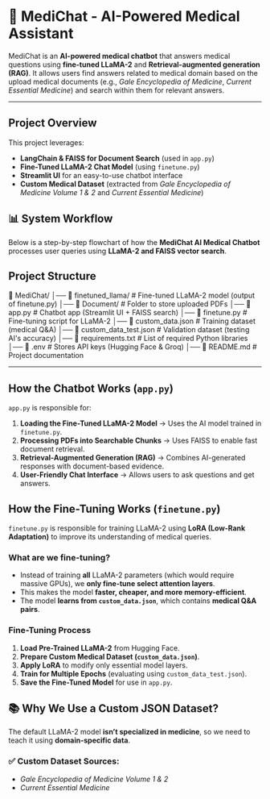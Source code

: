 # 🏥 MediChat - AI-Powered Medical Assistant

MediChat is an **AI-powered medical chatbot** that answers medical questions using **fine-tuned LLaMA-2** and **Retrieval-augmented generation (RAG)**. It allows users find answers related to medical domain based on the upload medical documents (e.g., *Gale Encyclopedia of Medicine*, *Current Essential Medicine*) and search within them for relevant answers.

---
## **Project Overview**
This project leverages:
- **LangChain & FAISS for Document Search** (used in `app.py`)
- **Fine-Tuned LLaMA-2 Chat Model** (using `finetune.py`)
- **Streamlit UI** for an easy-to-use chatbot interface
- **Custom Medical Dataset** (extracted from *Gale Encyclopedia of Medicine Volume 1 & 2* and *Current Essential Medicine*)

## 📊 System Workflow

Below is a step-by-step flowchart of how the **MediChat AI Medical Chatbot** processes user queries using **LLaMA-2 and FAISS vector search**.


## **Project Structure**
📂 MediChat/ │── 📂 finetuned_llama/ # Fine-tuned LLaMA-2 model (output of finetune.py) │── 📂 Document/ # Folder to store uploaded PDFs │── 📝 app.py # Chatbot app (Streamlit UI + FAISS search) │── 📝 finetune.py # Fine-tuning script for LLaMA-2 │── 📝 custom_data.json # Training dataset (medical Q&A) │── 📝 custom_data_test.json # Validation dataset (testing AI's accuracy) │── 📝 requirements.txt # List of required Python libraries │── 📝 .env # Stores API keys (Hugging Face & Groq) │── 📝 README.md # Project documentation

---

## **How the Chatbot Works (`app.py`)**
`app.py` is responsible for:
1. **Loading the Fine-Tuned LLaMA-2 Model** → Uses the AI model trained in `finetune.py`.
2. **Processing PDFs into Searchable Chunks** → Uses FAISS to enable fast document retrieval.
3. **Retrieval-Augmented Generation (RAG)** → Combines AI-generated responses with document-based evidence.
4. **User-Friendly Chat Interface** → Allows users to ask questions and get answers.

## **How the Fine-Tuning Works (`finetune.py`)**
`finetune.py` is responsible for training LLaMA-2 using **LoRA (Low-Rank Adaptation)** to improve its understanding of medical queries.

### **What are we fine-tuning?**
- Instead of training **all** LLaMA-2 parameters (which would require massive GPUs), we **only fine-tune select attention layers**.
- This makes the model **faster, cheaper, and more memory-efficient**.
- The model **learns from `custom_data.json`**, which contains **medical Q&A pairs**.

### **Fine-Tuning Process**
1. **Load Pre-Trained LLaMA-2** from Hugging Face.
2. **Prepare Custom Medical Dataset (`custom_data.json`)**.
3. **Apply LoRA** to modify only essential model layers.
4. **Train for Multiple Epochs** (evaluating using `custom_data_test.json`).
5. **Save the Fine-Tuned Model** for use in `app.py`.

## **📚 Why We Use a Custom JSON Dataset?**
The default LLaMA-2 model **isn’t specialized in medicine**, so we need to teach it using **domain-specific data**.

### **✅ Custom Dataset Sources:**
- *Gale Encyclopedia of Medicine Volume 1 & 2*
- *Current Essential Medicine*
